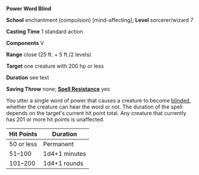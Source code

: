  **Power Word Blind**

**School** enchantment (compulsion) [mind-affecting]; **Level** sorcerer/wizard 7

**Casting Time** 1 standard action

**Components** V

**Range** close (25 ft. + 5 ft./2 levels)

**Target** one creature with 200 hp or less

**Duration** see text

**Saving Throw** none; **[Spell Resistance](../glossary#_spell-resistance)** yes

You utter a single word of power that causes a creature to become [blinded](../glossary#_blinded), whether the creature can hear the word or not. The duration of the spell depends on the target's current hit point total. Any creature that currently has 201 or more hit points is unaffected.

| Hit Points | Duration |
| --- | --- |
| 50 or less | Permanent |
| 51–100 | 1d4+1 minutes |
| 101–200 | 1d4+1 rounds |

